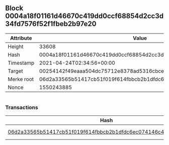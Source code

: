 ## Block 0004a18f01161d46670c419dd0ccf68854d2cc3d34fd7576f52f1fbeb2b97e20

Attribute | Value
--- | ---
Height | 33608
Hash | 0004a18f01161d46670c419dd0ccf68854d2cc3d34fd7576f52f1fbeb2b97e20
Timestamp | 2021-04-24T02:34:56+00:00
Target | 00254142f49eaaa504dc75712e8378ad5316cbcead634704b3734b6271167cc4
Merke root | 06d2a33565b51417cb51f019f614fbbcb2b1dfdc6ec074146c4743e1e1d2ed67
Nonce | 1550243885

```

```

### Transactions

Hash | Amount
--- | ---
[06d2a33565b51417cb51f019f614fbbcb2b1dfdc6ec074146c4743e1e1d2ed67](06d2a33565b51417cb51f019f614fbbcb2b1dfdc6ec074146c4743e1e1d2ed67.md) | 10.00000000 SKEPTI 
